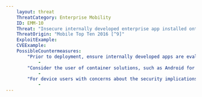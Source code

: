 ```yaml
---
    layout: threat
    ThreatCategory: Enterprise Mobility
    ID: EMM-10
    Threat: "Insecure internally developed enterprise app installed onto enrolled devices via MAM policy"
    ThreatOrigin: "Mobile Top Ten 2016 [^9]"
    ExploitExample:
    CVEExample:
    PossibleCountermeasures:
        "Prior to deployment, ensure internally developed apps are evaluated with rigor, such as by using app-vetting services to establish confidence they present minimal risk to the enterprise and device users.":
            - 
        "Consider the user of container solutions, such as Android for Work, that can prevent launching of managed apps when the device user is not authenticated to the work-centric container, thus minimizing the risk those apps present to the user outside of a work context.":
            - 
        "For device users with concerns about the security implications of a mandatory enterprise app during personal use of the device, restrict its permissions or if possible, temporarily disable it.":
            - 
---
```

